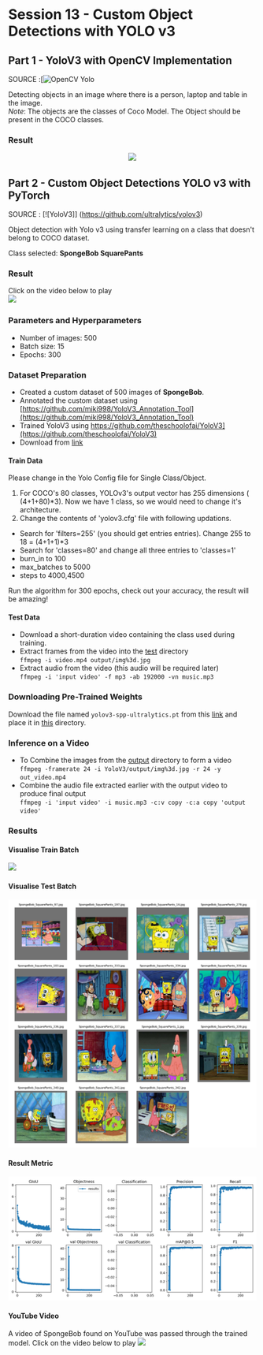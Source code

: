 # Session 13 - Custom Object Detections with YOLO v3

## Part 1 - YoloV3 with OpenCV Implementation

SOURCE :[![OpenCV Yolo](https://pysource.com/2019/06/27/yolo-object-detection-using-opencv-with-python/)

Detecting objects in an image where there is a person, laptop and table in the image.  
_Note_: The objects are the classes of Coco Model. The Object should be present in the COCO classes.

### Result

<p style='text-align:center;'>
  <img src="S13_Yolo_OpenCV/Anonnate.jpg" />
</p>

## Part 2 - Custom Object Detections YOLO v3 with PyTorch
SOURCE : [![YoloV3]] (https://github.com/ultralytics/yolov3)

Object detection with Yolo v3 using transfer learning on a class that doesn't belong to COCO dataset.

Class selected: **SpongeBob SquarePants**

### Result

Click on the video below to play  
[![](https://img.youtube.com/vi/vn7-le8o8og/0.jpg)](https://www.youtube.com/watch?v=vn7-le8o8og 'SpongeBob Detection with YOLO V3')

### Parameters and Hyperparameters

- Number of images: 500
- Batch size: 15
- Epochs: 300

### Dataset Preparation

- Created a custom dataset of 500 images of **SpongeBob**.
- Annotated the custom dataset using [https://github.com/miki998/YoloV3_Annotation_Tool](https://github.com/miki998/YoloV3_Annotation_Tool)
- Trained YoloV3 using https://github.com/theschoolofai/YoloV3](https://github.com/theschoolofai/YoloV3)
- Download from [link](https://drive.google.com/open?id=1LezFG5g3BCW6iYaV89B2i64cqEUZD7e0)
#### Train Data
Please change in the Yolo Config file for Single Class/Object.

1. For COCO's 80 classes, YOLOv3's output vector has 255 dimensions ( (4+1+80)*3). Now we have 1 class, so we would need to change it's architecture.
2. Change the contents of 'yolov3.cfg' file with following updations. 
  * Search for 'filters=255' (you should get entries entries). Change 255 to 18 = (4+1+1)*3
  * Search for 'classes=80' and change all three entries to 'classes=1'
  * burn_in to 100
  * max_batches to 5000
  * steps to 4000,4500

Run the algorithm for 300 epochs, check out your accuracy, the result will be amazing!

#### Test Data

- Download a short-duration video containing the class used during training.
- Extract frames from the video into the [test](YoloV3/data/test) directory  
  `ffmpeg -i video.mp4 output/img%3d.jpg`
- Extract audio from the video (this audio will be required later)  
  `ffmpeg -i 'input video' -f mp3 -ab 192000 -vn music.mp3`  

### Downloading Pre-Trained Weights

Download the file named `yolov3-spp-ultralytics.pt` from this [link](https://drive.google.com/open?id=1LezFG5g3BCW6iYaV89B2i64cqEUZD7e0) and place it in [this](YoloV3/weights) directory.

### Inference on a Video

- To Combine the images from the [output](YoloV3/output) directory to form a video  
  `ffmpeg -framerate 24 -i YoloV3/output/img%3d.jpg -r 24 -y out_video.mp4`
- Combine the audio file extracted earlier with the output video to produce final output  
  `ffmpeg -i 'input video' -i music.mp3 -c:v copy -c:a copy 'output video'`

### Results

#### Visualise Train Batch
<img src="S13_YoloV3/train_batch0.png">

#### Visualise Test Batch
<img src="S13_Yolo/test_batch0.png">

#### Result Metric
<img src="S13_Yolo/results.png">

#### YouTube Video
A video of SpongeBob found on YouTube was passed through the trained model. Click on the video below to play
[![](https://img.youtube.com/vi/O_AwsMYsUQ4/0.jpg)](https://www.youtube.com/watch?v=O_AwsMYsUQ4 'SpongeBob Detection with YOLO V3')
